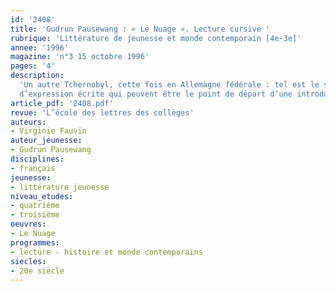 ```yaml
---
id: '2408'
title: 'Gudrun Pausewang : « Le Nuage ». Lecture cursive '
rubrique: 'Littérature de jeunesse et monde contemporain [4e-3e]'
annee: '1996'
magazine: 'n°3 15 octobre 1996'
pages: '4'
description: 
  'Un autre Tchernobyl, cette fois en Allemagne fédérale : tel est le sujet catastrophe de ce roman. Rien de rose, un apprentissage douloureux de la vie, la découverte de la mort des proches à travers le destin d’une adolescente. « Le Nuage » se prête peu à une analyse lexicale ou grammaticale. L’écriture est dense et le vocabulaire soutenu, sans être difficile. Aussi cette étude évoque-t-elle quelques points de grammaire, notamment les temps, et propose-t-elle deux sujets
  d’expression écrite qui peuvent être le point de départ d’une introduction à l’argumentation et au sujet de réflexion.'
article_pdf: '2408.pdf'
revue: 'L’école des lettres des collèges'
auteurs:
- Virginie Fauvin
auteur_jeunesse:
- Gudrun Pausewang
disciplines:
- français
jeunesse:
- littérature jeunesse
niveau_etudes:
- quatrième
- troisième
oeuvres:
- Le Nuage
programmes:
- lecture - histoire et monde contemporains
siecles:
- 20e siècle
---
```

